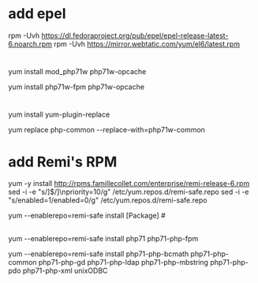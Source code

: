 # add epel
rpm -Uvh https://dl.fedoraproject.org/pub/epel/epel-release-latest-6.noarch.rpm
rpm -Uvh https://mirror.webtatic.com/yum/el6/latest.rpm

#

yum install mod_php71w php71w-opcache

yum install php71w-fpm php71w-opcache

#

yum install yum-plugin-replace

yum replace php-common --replace-with=php71w-common


# add Remi's RPM

yum -y install http://rpms.famillecollet.com/enterprise/remi-release-6.rpm
sed -i -e "s/\]$/\]\npriority=10/g" /etc/yum.repos.d/remi-safe.repo
sed -i -e "s/enabled=1/enabled=0/g" /etc/yum.repos.d/remi-safe.repo

yum --enablerepo=remi-safe install [Package]  #

##

yum --enablerepo=remi-safe install php71 php71-php-fpm

yum --enablerepo=remi-safe install php71-php-bcmath php71-php-common php71-php-gd php71-php-ldap php71-php-mbstring php71-php-pdo php71-php-xml unixODBC
